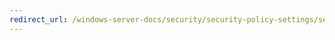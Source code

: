 ```yaml
---
redirect_url: /windows-server-docs/security/security-policy-settings/security-options/audit-shut-down-system-immediately-if-unable-to-log-security-audits.md
---
```

